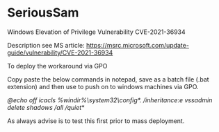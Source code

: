# SeriousSam
Windows Elevation of Privilege Vulnerability CVE-2021-36934

Description see MS article: https://msrc.microsoft.com/update-guide/vulnerability/CVE-2021-36934

To deploy the workaround via GPO

Copy paste the below commands in notepad, save as a batch file (.bat extension) and then use to push on to windows machines via GPO.

**@echo off
icacls %windir%\system32\config\*.* /inheritance:e
vssadmin delete shadows /all /quiet**

As always advise is to test this first prior to mass deployment.

